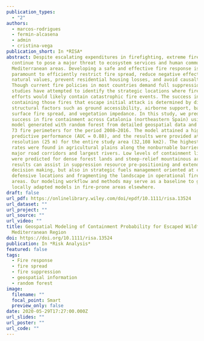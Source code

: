 ```yaml
---
publication_types:
  - "2"
authors:
  - marcos-rodrigues
  - fermin-alcasena
  - admin
  - cristina-vega
publication_short: In *RISA*
abstract: Despite escalating expenditures in firefighting, extreme fire events
  continue to pose a major threat to ecosystem services and human communities in
  Mediterranean areas. Developing a safe and effective fire response is
  paramount to efficiently restrict fire spread, reduce negative effects to
  natural values, prevent residential housing losses, and avoid causalties.
  Though current fire policies in most countries demand full suppression, few
  studies have attempted to identify the strategic locations where firefighting
  efforts would likely contain catastrophic fire events. The success in
  containing those fires that escape initial attack is determined by diverse
  structural factors such as ground accessibility, airborne support, barriers to
  surface fire spread, and vegetation impedance. In this study, we predicted the
  success in fire containment across Catalonia (northeastern Spain) using a
  model generated with random forest from detailed geospatial data and a set of
  73 fire perimeters for the period 2008–2016. The model attained a high
  predictive performance (AUC = 0.88), and the results were provided at fine
  resolution (25 m) for the entire study area (32,108 km2). The highest success
  rates were found in agricultural plains along the nonburnable barriers such as
  major road corridors and largest rivers. Low levels of containment likelihood
  were predicted for dense forest lands and steep-relief mountainous areas. The
  results can assist in suppression resource pre-positioning and extended attack
  decision making, but also in strategic fuels management oriented at creating
  defensive locations and fragmenting the landscape in operational firefighting
  areas. Our modeling workflow and methods may serve as a baseline to generate
  locally adapted models in fire-prone areas elsewhere.
draft: false
url_pdf: https://onlinelibrary.wiley.com/doi/epdf/10.1111/risa.13524
url_dataset: ""
url_project: ""
url_source: ""
url_video: ""
title: Geospatial Modeling of Containment Probability for Escaped Wildfires in a
  Mediterranean Region
doi: https://doi.org/10.1111/risa.13524
publication: In *Risk Analysis*
featured: false
tags:
  - Fire response
  - fire spread
  - fire suppression
  - geospatial information
  - random forest
image:
  filename: ""
  focal_point: Smart
  preview_only: false
date: 2020-05-29T17:27:00.000Z
url_slides: ""
url_poster: ""
url_code: ""
---
```


